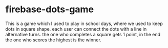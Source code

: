 # firebase-dots-game
This is a game which I used to play in school days, where we used to keep dots in square shape. each user can connect the dots with a line in alternative turns. the one who completes a square gets 1 point, in the end the one who scores the highest is the winner.

